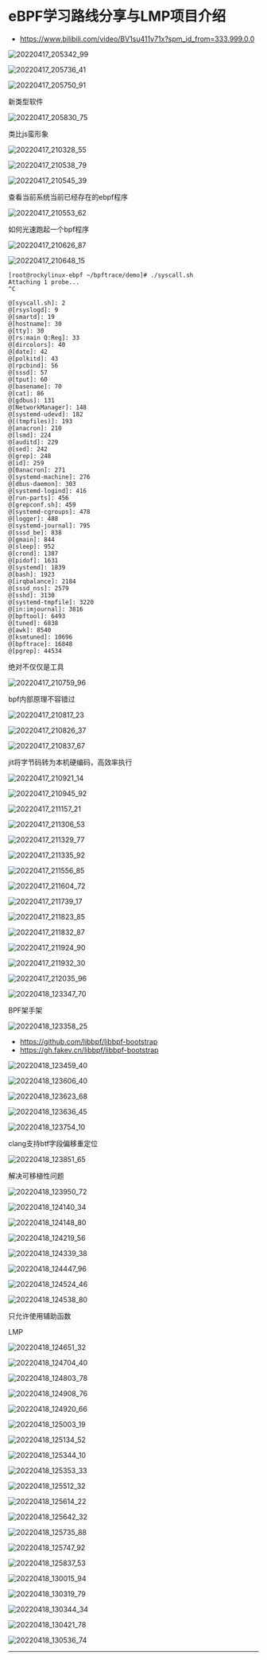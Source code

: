# eBPF学习路线分享与LMP项目介绍

* <https://www.bilibili.com/video/BV1su411y71x?spm_id_from=333.999.0.0>

![20220417_205342_99](image/20220417_205342_99.png)

![20220417_205736_41](image/20220417_205736_41.png)

![20220417_205750_91](image/20220417_205750_91.png)

新类型软件

![20220417_205830_75](image/20220417_205830_75.png)

类比js蛮形象

![20220417_210328_55](image/20220417_210328_55.png)


![20220417_210538_79](image/20220417_210538_79.png)

![20220417_210545_39](image/20220417_210545_39.png)

查看当前系统当前已经存在的ebpf程序

![20220417_210553_62](image/20220417_210553_62.png)

如何光速跑起一个bpf程序

![20220417_210626_87](image/20220417_210626_87.png)

![20220417_210648_15](image/20220417_210648_15.png)

```
[root@rockylinux-ebpf ~/bpftrace/demo]# ./syscall.sh
Attaching 1 probe...
^C

@[syscall.sh]: 2
@[rsyslogd]: 9
@[smartd]: 19
@[hostname]: 30
@[tty]: 30
@[rs:main Q:Reg]: 33
@[dircolors]: 40
@[date]: 42
@[polkitd]: 43
@[rpcbind]: 56
@[sssd]: 57
@[tput]: 60
@[basename]: 70
@[cat]: 86
@[gdbus]: 131
@[NetworkManager]: 148
@[systemd-udevd]: 182
@[(tmpfiles)]: 193
@[anacron]: 210
@[lsmd]: 224
@[auditd]: 229
@[sed]: 242
@[grep]: 248
@[id]: 259
@[0anacron]: 271
@[systemd-machine]: 276
@[dbus-daemon]: 303
@[systemd-logind]: 416
@[run-parts]: 456
@[grepconf.sh]: 459
@[systemd-cgroups]: 478
@[logger]: 488
@[systemd-journal]: 795
@[sssd_be]: 838
@[gmain]: 844
@[sleep]: 952
@[crond]: 1387
@[pidof]: 1631
@[systemd]: 1839
@[bash]: 1923
@[irqbalance]: 2184
@[sssd_nss]: 2579
@[sshd]: 3130
@[systemd-tmpfile]: 3220
@[in:imjournal]: 3816
@[bpftool]: 6493
@[tuned]: 6838
@[awk]: 8540
@[ksmtuned]: 10696
@[bpftrace]: 16848
@[pgrep]: 44534
```

绝对不仅仅是工具

![20220417_210759_96](image/20220417_210759_96.png)


bpf内部原理不容错过

![20220417_210817_23](image/20220417_210817_23.png)

![20220417_210826_37](image/20220417_210826_37.png)

![20220417_210837_67](image/20220417_210837_67.png)

jit将字节码转为本机硬编码，高效率执行

![20220417_210921_14](image/20220417_210921_14.png)

![20220417_210945_92](image/20220417_210945_92.png)

![20220417_211157_21](image/20220417_211157_21.png)

![20220417_211306_53](image/20220417_211306_53.png)

![20220417_211329_77](image/20220417_211329_77.png)

![20220417_211335_92](image/20220417_211335_92.png)

![20220417_211556_85](image/20220417_211556_85.png)

![20220417_211604_72](image/20220417_211604_72.png)

![20220417_211739_17](image/20220417_211739_17.png)

![20220417_211823_85](image/20220417_211823_85.png)

![20220417_211832_87](image/20220417_211832_87.png)

![20220417_211924_90](image/20220417_211924_90.png)

![20220417_211932_30](image/20220417_211932_30.png)

![20220417_212035_96](image/20220417_212035_96.png)

![20220418_123347_70](image/20220418_123347_70.png)

BPF架手架

![20220418_123358_25](image/20220418_123358_25.png)

* <https://github.com/libbpf/libbpf-bootstrap>
* <https://gh.fakev.cn/libbpf/libbpf-bootstrap>

![20220418_123459_40](image/20220418_123459_40.png)

![20220418_123606_40](image/20220418_123606_40.png)

![20220418_123623_68](image/20220418_123623_68.png)

![20220418_123636_45](image/20220418_123636_45.png)

![20220418_123754_10](image/20220418_123754_10.png)

clang支持btf字段偏移重定位

![20220418_123851_65](image/20220418_123851_65.png)

解决可移植性问题

![20220418_123950_72](image/20220418_123950_72.png)

![20220418_124140_34](image/20220418_124140_34.png)

![20220418_124148_80](image/20220418_124148_80.png)

![20220418_124219_56](image/20220418_124219_56.png)

![20220418_124339_38](image/20220418_124339_38.png)

![20220418_124447_96](image/20220418_124447_96.png)

![20220418_124524_46](image/20220418_124524_46.png)

![20220418_124538_80](image/20220418_124538_80.png)

只允许使用辅助函数

LMP

![20220418_124651_32](image/20220418_124651_32.png)

![20220418_124704_40](image/20220418_124704_40.png)

![20220418_124803_78](image/20220418_124803_78.png)

![20220418_124908_76](image/20220418_124908_76.png)

![20220418_124920_66](image/20220418_124920_66.png)

![20220418_125003_19](image/20220418_125003_19.png)

![20220418_125134_52](image/20220418_125134_52.png)

![20220418_125344_10](image/20220418_125344_10.png)

![20220418_125353_33](image/20220418_125353_33.png)

![20220418_125512_32](image/20220418_125512_32.png)

![20220418_125614_22](image/20220418_125614_22.png)

![20220418_125642_32](image/20220418_125642_32.png)

![20220418_125735_88](image/20220418_125735_88.png)

![20220418_125747_92](image/20220418_125747_92.png)

![20220418_125837_53](image/20220418_125837_53.png)

![20220418_130015_94](image/20220418_130015_94.png)

![20220418_130319_79](image/20220418_130319_79.png)

![20220418_130344_34](image/20220418_130344_34.png)

![20220418_130421_78](image/20220418_130421_78.png)

![20220418_130536_74](image/20220418_130536_74.png) 

---
